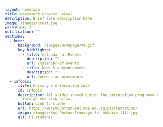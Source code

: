```yaml
---
layout: homepage
title: Marymount Convent School
description: Brief site description here
image: /images/crest.jpg
permalink: /
notification: ""
sections:
  - hero:
      background: /images/Homepage/V4.gif
      key_highlights:
        - title: Calendar of Events
          description: ""
          url: /calendar-of-events
        - title: News & announcements
          description: ""
          url: /news-n-announcements
  - infopic:
      title: Primary 1 Orientation 2023
      id: infopic
      description: All slides shared during the orientation programme can be accessed
        through the link below.
      button: Link to slides
      url: https://marymountconvent.moe.edu.sg/p1orientation/
      image: /images/New Photos/Frontage for Website (13).jpg
      alt: P1 students
---
```


